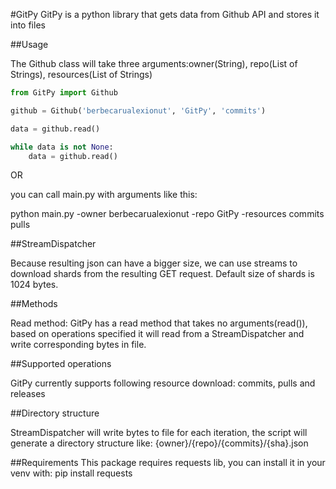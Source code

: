 #GitPy
GitPy is a python library that gets data from Github API and stores it into files

##Usage

The Github class will take three arguments:owner(String), repo(List of Strings), resources(List of Strings)
```python
from GitPy import Github

github = Github('berbecarualexionut', 'GitPy', 'commits')

data = github.read()

while data is not None:
    data = github.read()
```
OR

you can call main.py with arguments like this:

python main.py -owner berbecarualexionut -repo GitPy -resources commits pulls

##StreamDispatcher

Because resulting json can have a bigger size, we can use streams to download shards from the resulting GET request.
Default size of shards is 1024 bytes.

##Methods

Read method: GitPy has a read method that takes no arguments(read()), based on operations specified it will read from a StreamDispatcher
and write corresponding bytes in file.

##Supported operations

GitPy currently supports following resource download:
commits, pulls and releases

##Directory structure

StreamDispatcher will write bytes to file for each iteration, the script will 
generate a directory structure like: {owner}/{repo}/{commits}/{sha}.json

##Requirements
This package requires requests lib, you can install it in your venv with:
pip install requests
 